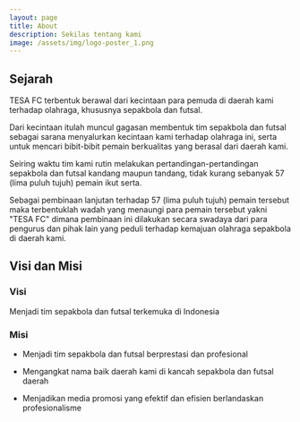 ```yaml
---
layout: page
title: About
description: Sekilas tentang kami
image: /assets/img/logo-poster_1.png
---
```



## Sejarah
TESA FC terbentuk berawal dari kecintaan para pemuda di daerah kami terhadap olahraga, khususnya sepakbola dan futsal.

Dari kecintaan itulah muncul gagasan membentuk tim sepakbola dan futsal sebagai sarana menyalurkan kecintaan kami terhadap olahraga ini, serta untuk mencari bibit-bibit pemain berkualitas yang berasal dari daerah kami.

Seiring waktu tim kami rutin melakukan pertandingan-pertandingan sepakbola dan futsal kandang maupun tandang, tidak kurang sebanyak 57 (lima puluh tujuh) pemain ikut serta.

Sebagai pembinaan lanjutan terhadap 57 (lima puluh tujuh) pemain tersebut maka terbentuklah wadah yang menaungi para pemain tersebut yakni "TESA FC" dimana pembinaan ini dilakukan secara swadaya dari para pengurus dan pihak lain yang peduli terhadap kemajuan olahraga sepakbola di daerah kami.

## Visi dan Misi
### Visi
Menjadi tim sepakbola dan futsal terkemuka di Indonesia

### Misi
- Menjadi tim sepakbola dan futsal berprestasi dan profesional

- Mengangkat nama baik daerah kami di kancah sepakbola dan futsal daerah

- Menjadikan media promosi yang efektif dan efisien berlandaskan profesionalisme
